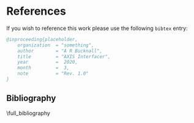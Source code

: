# References

If you wish to reference this work please use the following `bibtex` entry:

```bibtex
@inproceeding{placeholder,
    organization  = "something",
    author        = "A R Bucknall",
    title         = "AXIS Interfacer",
    year          =  2020,
    month         =  3,    
    note          = "Rev. 1.0"
}
```

## Bibliography

\full_bibliography